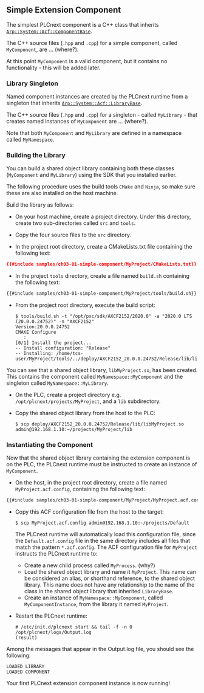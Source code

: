 ## Simple Extension Component

The simplest PLCnext component is a C++ class that inherits [`Arp::System::Acf::ComponentBase`][component-base-doc].

The C++ source files (`.hpp` and `.cpp`) for a simple component, called `MyComponent`, are ... (where?).

At this point `MyComponent` is a valid component, but it contains no functionality - this will be added later.

### Library Singleton

Named component instances are created by the PLCnext runtime from a singleton that inherits [`Arp::System::Acf::LibraryBase`][library-base-doc].

The C++ source files (`.hpp` and `.cpp`) for a singleton - called `MyLibrary` - that creates named instances of `MyComponent` are ... (where?).

Note that both `MyComponent` and `MyLibrary` are defined in a namespace called `MyNamespace`.

### Building the Library

You can build a shared object library containing both these classes (`MyComponent` and `MyLibrary`) using the SDK that you installed earlier.

The following procedure uses the build tools `CMake` and `Ninja`, so make sure these are also installed on the host machine.

Build the library as follows:

* On your host machine, create a project directory. Under this directory, create two sub-directories called `src` and `tools`.

* Copy the four source files to the `src` directory.

* In the project root directory, create a CMakeLists.txt file containing the following text:

```cmake
{{#include samples/ch03-01-simple-component/MyProject/CMakeLists.txt}}
```

* In the project `tools` directory, create a file named `build.sh` containing the following text:

```bash
{{#include samples/ch03-01-simple-component/MyProject/tools/build.sh}}
```

* From the project root directory, execute the build script:

   ```text
   $ tools/build.sh -t "/opt/pxc/sdk/AXCF2152/2020.0" -a "2020.0 LTS (20.0.0.24752)" -n "AXCF2152"
   Version:20.0.0.24752
   CMAKE Configure
      :
   [0/1] Install the project...
   -- Install configuration: "Release"
   -- Installing: /home/tcs-user/MyProject/tools/../deploy/AXCF2152_20.0.0.24752/Release/lib/libMyProject.so
   ```

You can see that a shared object library, `libMyProject.so`, has been created. This contains the component called `MyNamespace::MyComponent` and the singleton called `MyNamespace::MyLibrary`.

* On the PLC, create a project directory e.g. `/opt/plcnext/projects/MyProject`, and a `lib` subdirectory.

* Copy the shared object library from the host to the PLC:

   ```text
   $ scp deploy/AXCF2152_20.0.0.24752/Release/lib/libMyProject.so admin@192.168.1.10:~/projects/MyProject/lib
   ```

### Instantiating the Component

Now that the shared object library containing the extension component is on the PLC, the PLCnext runtime must be instructed to create an instance of `MyComponent`.

* On the host, in the project root directory, create a file named `MyProject.acf.config`, containing the following text:

```xml
{{#include samples/ch03-01-simple-component/MyProject/MyProject.acf.config}}
```

* Copy this ACF configuration file from the host to the target:

   ```text
   $ scp MyProject.acf.config admin@192.168.1.10:~/projects/Default
   ```

   The PLCnext runtime will automatically load this configuration file, since the `Default.acf.config` file in the same directory includes all files that match the  pattern `*.acf.config`. The ACF configuration file for `MyProject` instructs the PLCnext runtime to:

  * Create a new child process called `MyProcess`. (why?)
  * Load the shared object library and name it `MyProject`. This name can be considered an alias, or shorthand reference, to the shared object library. This name does not have any relationship to the name of the class in the shared object library that inherited `LibraryBase`.
  * Create an instance of `MyNamespace::MyComponent`, called `MyComponentInstance`, from the library it named `MyProject`.

* Restart the PLCnext runtime:

   ```text
   # /etc/init.d/plcnext start && tail -f -n 0 /opt/plcnext/logs/Output.log
   (result)
   ```

Among the messages that appear in the Output.log file, you should see the following:

```text
LOADED LIBRARY
LOADED COMPONENT
```

Your first PLCnext extension component instance is now running!

[component-base-doc]: https://api.plcnext.help/api_docs_2021-0-LTS/classArp_1_1System_1_1Acf_1_1ComponentBase.html
[library-base-doc]: https://api.plcnext.help/api_docs_2021-0-LTS/classArp_1_1System_1_1Acf_1_1LibraryBase.html

